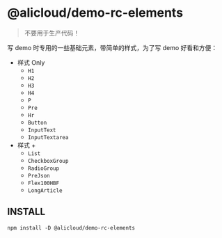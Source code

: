 # @alicloud/demo-rc-elements

> 不要用于生产代码！

写 demo 时专用的一些基础元素，带简单的样式，为了写 demo 好看和方便：

* 样式 Only
  + `H1`
  + `H2`
  + `H3`
  + `H4`
  + `P`
  + `Pre`
  + `Hr`
  + `Button`
  + `InputText`
  + `InputTextarea`
* 样式 +
  + `List`
  + `CheckboxGroup`
  + `RadioGroup`
  + `PreJson`
  + `Flex100HBF`
  + `LongArticle`

## INSTALL

```shell script
npm install -D @alicloud/demo-rc-elements
```
